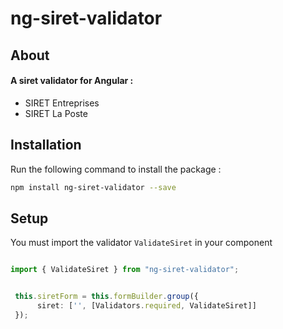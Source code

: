 # ng-siret-validator

## About
#### A siret validator for Angular :

* SIRET Entreprises
* SIRET La Poste 
## Installation

Run the following command to install the package :

```sh
npm install ng-siret-validator --save
```

## Setup

You must import the validator ``` ValidateSiret ``` in your component

```ts

import { ValidateSiret } from "ng-siret-validator";


 this.siretForm = this.formBuilder.group({
      siret: ['', [Validators.required, ValidateSiret]]
 });

```
